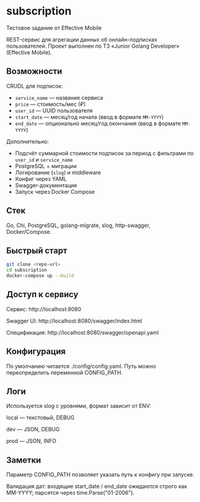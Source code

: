 # subscription
Тестовое задание от Effective Mobile

REST-сервис для агрегации данных об онлайн-подписках пользователей. Проект выполнен по ТЗ «Junior Golang Developer» (Effective Mobile).

## Возможности
CRUDL для подписок:
- `service_name` — название сервиса
- `price` — стоимость/мес (₽)
- `user_id` — UUID пользователя
- `start_date` — месяц/год начала (ввод в формате `MM-YYYY`)
- `end_date` — опционально месяц/год окончания (ввод в формате `MM-YYYY`)

Дополнительно:
- Подсчёт суммарной стоимости подписок за период с фильтрами по `user_id` и `service_name`
- PostgreSQL + миграции
- Логирование (`slog`) и middleware
- Конфиг через YAML
- Swagger-документация
- Запуск через Docker Compose

## Стек
Go, Chi, PostgreSQL, golang-migrate, slog, http-swagger, Docker/Compose.

## Быстрый старт
```bash
git clone <repo-url>
cd subscription
docker-compose up --build
```

## Доступ к сервису
Сервис: http://localhost:8080

Swagger UI: http://localhost:8080/swagger/index.html

Спецификация: http://localhost:8080/swagger/openapi.yaml

## Конфигурация
По умолчанию читается ./config/config.yaml.
Путь можно переопределить переменной CONFIG_PATH.

## Логи
Используется slog с уровнями, формат зависит от ENV:

local — текстовый, DEBUG

dev — JSON, DEBUG

prod — JSON, INFO

## Заметки
Параметр CONFIG_PATH позволяет указать путь к конфигу при запуске.

Валидация дат: входящие start_date / end_date ожидаются строго как MM-YYYY; парсятся через time.Parse("01-2006").
